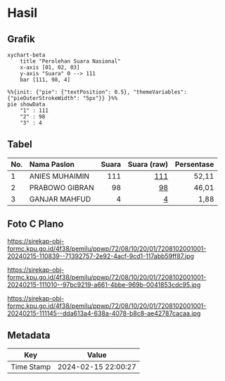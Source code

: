 # Hasil

## Grafik

```mermaid
xychart-beta
    title "Perolehan Suara Nasional"
    x-axis [01, 02, 03]
    y-axis "Suara" 0 --> 111
    bar [111, 98, 4]
```

```mermaid
%%{init: {"pie": {"textPosition": 0.5}, "themeVariables": {"pieOuterStrokeWidth": "5px"}} }%%
pie showData
    "1" : 111
    "2" : 98
    "3" : 4
```

## Tabel

| No. | Nama Paslon    | Suara | Suara (raw) | Persentase |
|:--- |:-------------- | -----:| -----------:| ----------:|
| 1   | ANIES MUHAIMIN | 111   | [111][p-1]  | 52,11      |
| 2   | PRABOWO GIBRAN | 98    | [98][p-2]   | 46,01      |
| 3   | GANJAR MAHFUD  | 4     | [4][p-3]    | 1,88       |


[p-1]: https://github.com/gigit-pemilu/pemilu-2024/blob/main/pilpres/hitung-suara/sub/72-sulawesi-tengah/sub/08-parigi-moutong/sub/10-tinombo-selatan/sub/2001-tada/sub/001-tps/sub/paslon-1.txt
[p-2]: https://github.com/gigit-pemilu/pemilu-2024/blob/main/pilpres/hitung-suara/sub/72-sulawesi-tengah/sub/08-parigi-moutong/sub/10-tinombo-selatan/sub/2001-tada/sub/001-tps/sub/paslon-2.txt
[p-3]: https://github.com/gigit-pemilu/pemilu-2024/blob/main/pilpres/hitung-suara/sub/72-sulawesi-tengah/sub/08-parigi-moutong/sub/10-tinombo-selatan/sub/2001-tada/sub/001-tps/sub/paslon-3.txt

## Foto C Plano

https://sirekap-obj-formc.kpu.go.id/4f38/pemilu/ppwp/72/08/10/20/01/7208102001001-20240215-110839--71392757-2e92-4acf-9cd1-117abb59ff87.jpg

https://sirekap-obj-formc.kpu.go.id/4f38/pemilu/ppwp/72/08/10/20/01/7208102001001-20240215-111010--97bc9219-a661-4bbe-969b-0041853cdc95.jpg

https://sirekap-obj-formc.kpu.go.id/4f38/pemilu/ppwp/72/08/10/20/01/7208102001001-20240215-111145--dda613a4-638a-4078-b8c8-ae42787cacaa.jpg


## Metadata

| Key        | Value               |
| ---------- | ------------------- |
| Time Stamp | 2024-02-15 22:00:27 |



